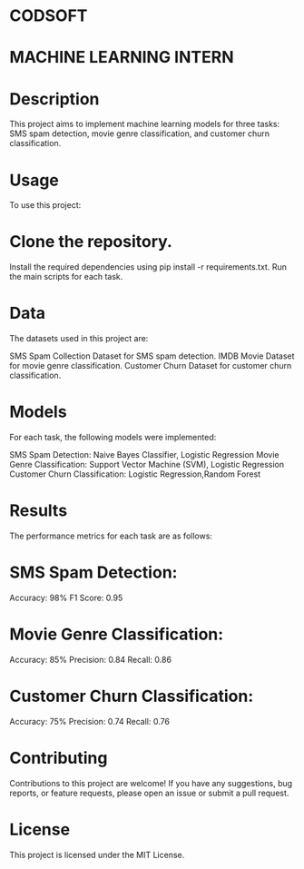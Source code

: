 # CODSOFT

# MACHINE LEARNING INTERN

# Description
This project aims to implement machine learning models for three tasks: SMS spam detection, movie genre classification, and customer churn classification.

# Usage
To use this project:

# Clone the repository.
Install the required dependencies using pip install -r requirements.txt.
Run the main scripts for each task.
# Data
The datasets used in this project are:

SMS Spam Collection Dataset for SMS spam detection.
IMDB Movie Dataset for movie genre classification.
Customer Churn Dataset for customer churn classification.

# Models
For each task, the following models were implemented:

SMS Spam Detection: Naive Bayes Classifier, Logistic Regression
Movie Genre Classification: Support Vector Machine (SVM), Logistic Regression
Customer Churn Classification: Logistic Regression,Random Forest

# Results
The performance metrics for each task are as follows:

# SMS Spam Detection:

Accuracy: 98%
F1 Score: 0.95

# Movie Genre Classification:

Accuracy: 85%
Precision: 0.84
Recall: 0.86

# Customer Churn Classification:

Accuracy: 75%
Precision: 0.74
Recall: 0.76

# Contributing
Contributions to this project are welcome! If you have any suggestions, bug reports, or feature requests, please open an issue or submit a pull request.

# License
This project is licensed under the MIT License.
